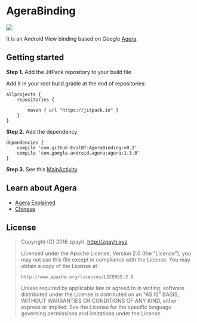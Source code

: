 # AgeraBinding
[![](https://jitpack.io/v/EvilBT/AgeraBinding.svg)](https://jitpack.io/#EvilBT/AgeraBinding)

It is an Android View binding based on Google [Agera](https://github.com/google/agera).

## Getting started
**Step 1.** Add the JitPack repository to your build file

Add it in your root build.gradle at the end of repositories:
```
allprojects {
	repositories {
		...
		maven { url "https://jitpack.io" }
	}
}
```
**Step 2.** Add the dependency
```
dependencies {
    compile 'com.github.EvilBT:AgeraBinding:v0.2'
    compile 'com.google.android.agera:agera:1.3.0'
}
```
**Step 3.** See this [MainActivity](https://github.com/EvilBT/AgeraBinding/blob/master/app/src/main/java/xyz/zpayh/agerabinding/MainActivity.java)

## Learn about Agera
- [Agera Explained](https://github.com/google/agera/wiki)
- [Chinese](https://github.com/captain-miao/AndroidAgeraTutorial/wiki)

## License

> Copyright (C) 2016 zpayh.
     http://zpayh.xyz
>
>  Licensed under the Apache License, Version 2.0 (the "License");
  you may not use this file except in compliance with the License.
  You may obtain a copy of the License at
>
>     http://www.apache.org/licenses/LICENSE-2.0
>
>  Unless required by applicable law or agreed to in writing, software
  distributed under the License is distributed on an "AS IS" BASIS,
  WITHOUT WARRANTIES OR CONDITIONS OF ANY KIND, either express or implied.
  See the License for the specific language governing permissions and
  limitations under the License.